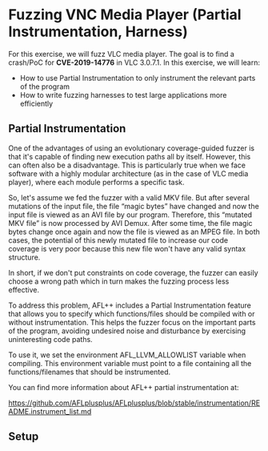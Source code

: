 # Fuzzing VNC Media Player (Partial Instrumentation, Harness)

For this exercise, we will fuzz VLC media player. The goal is to find a crash/PoC for **CVE-2019-14776** in VLC 3.0.7.1. In this exercise, we will learn:

- How to use Partial Instrumentation to only instrument the relevant parts of the program
- How to write fuzzing harnesses to test large applications more efficiently

## Partial Instrumentation

One of the advantages of using an evolutionary coverage-guided fuzzer is that it's capable of finding new execution paths all by itself. However, this can often also be a disadvantage. This is particularly true when we face software with a highly modular architecture (as in the case of VLC media player), where each module performs a specific task.

So, let's assume we fed the fuzzer with a valid MKV file. But after several mutations of the input file, the file “magic bytes” have changed and now the input file is viewed as an AVI file by our program. Therefore, this “mutated MKV file” is now processed by AVI Demux. After some time, the file magic bytes change once again and now the file is viewed as an MPEG file. In both cases, the potential of this newly mutated file to increase our code coverage is very poor because this new file won't have any valid syntax structure.

In short, if we don't put constraints on code coverage, the fuzzer can easily choose a wrong path which in turn makes the fuzzing process less effective.

To address this problem, AFL++ includes a Partial Instrumentation feature that allows you to specify which functions/files should be compiled with or without instrumentation. This helps the fuzzer focus on the important parts of the program, avoiding undesired noise and disturbance by exercising uninteresting code paths.

To use it, we set the environment AFL_LLVM_ALLOWLIST variable when compiling. This environment variable must point to a file containing all the functions/filenames that should be instrumented.

You can find more information about AFL++ partial instrumentation at:

https://github.com/AFLplusplus/AFLplusplus/blob/stable/instrumentation/README.instrument_list.md

## Setup